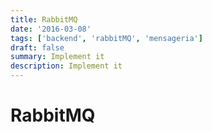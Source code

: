 ```yaml
---
title: RabbitMQ
date: '2016-03-08'
tags: ['backend', 'rabbitMQ', 'mensageria']
draft: false
summary: Implement it
description: Implement it
---
```


# RabbitMQ